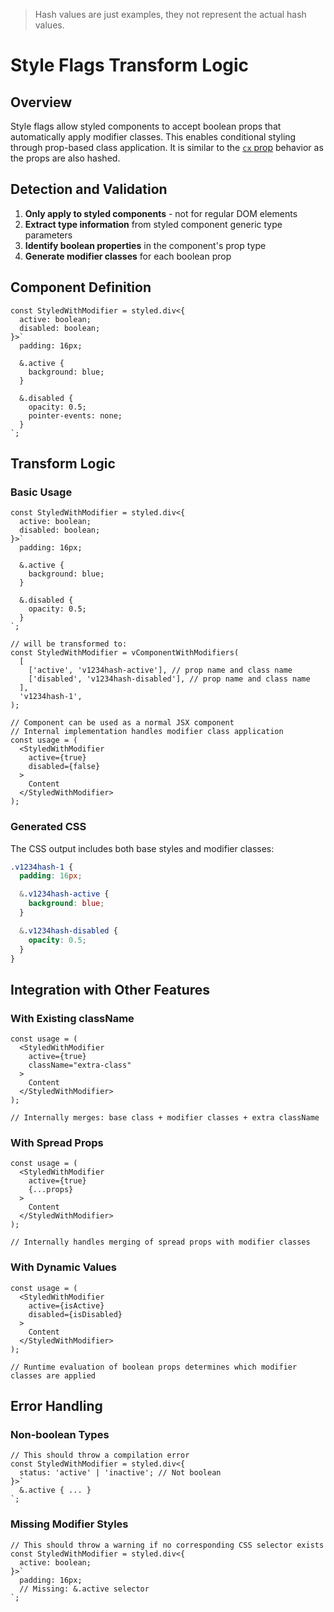 > Hash values are just examples, they not represent the actual hash values.

# Style Flags Transform Logic

## Overview

Style flags allow styled components to accept boolean props that automatically apply modifier classes. This enables conditional styling through prop-based class application. It is similar to the [`cx` prop](cx-prop.md) behavior as the props are also hashed.

## Detection and Validation

1. **Only apply to styled components** - not for regular DOM elements
2. **Extract type information** from styled component generic type parameters
3. **Identify boolean properties** in the component's prop type
4. **Generate modifier classes** for each boolean prop

## Component Definition

```tsx
const StyledWithModifier = styled.div<{
  active: boolean;
  disabled: boolean;
}>`
  padding: 16px;

  &.active {
    background: blue;
  }

  &.disabled {
    opacity: 0.5;
    pointer-events: none;
  }
`;
```

## Transform Logic

### Basic Usage

```tsx
const StyledWithModifier = styled.div<{
  active: boolean;
  disabled: boolean;
}>`
  padding: 16px;

  &.active {
    background: blue;
  }

  &.disabled {
    opacity: 0.5;
  }
`;

// will be transformed to:
const StyledWithModifier = vComponentWithModifiers(
  [
    ['active', 'v1234hash-active'], // prop name and class name
    ['disabled', 'v1234hash-disabled'], // prop name and class name
  ],
  'v1234hash-1',
);

// Component can be used as a normal JSX component
// Internal implementation handles modifier class application
const usage = (
  <StyledWithModifier
    active={true}
    disabled={false}
  >
    Content
  </StyledWithModifier>
);
```

### Generated CSS

The CSS output includes both base styles and modifier classes:

```css
.v1234hash-1 {
  padding: 16px;

  &.v1234hash-active {
    background: blue;
  }

  &.v1234hash-disabled {
    opacity: 0.5;
  }
}
```

## Integration with Other Features

### With Existing className

```tsx
const usage = (
  <StyledWithModifier
    active={true}
    className="extra-class"
  >
    Content
  </StyledWithModifier>
);

// Internally merges: base class + modifier classes + extra className
```

### With Spread Props

```tsx
const usage = (
  <StyledWithModifier
    active={true}
    {...props}
  >
    Content
  </StyledWithModifier>
);

// Internally handles merging of spread props with modifier classes
```

### With Dynamic Values

```tsx
const usage = (
  <StyledWithModifier
    active={isActive}
    disabled={isDisabled}
  >
    Content
  </StyledWithModifier>
);

// Runtime evaluation of boolean props determines which modifier classes are applied
```

## Error Handling

### Non-boolean Types

```tsx
// This should throw a compilation error
const StyledWithModifier = styled.div<{
  status: 'active' | 'inactive'; // Not boolean
}>`
  &.active { ... }
`;
```

### Missing Modifier Styles

```tsx
// This should throw a warning if no corresponding CSS selector exists
const StyledWithModifier = styled.div<{
  active: boolean;
}>`
  padding: 16px;
  // Missing: &.active selector
`;
```

